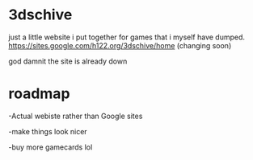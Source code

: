 # 3dschive

just a little website i put together for games that i myself have dumped.
https://sites.google.com/h122.org/3dschive/home    (changing soon)


god damnit the site is already down

# roadmap

-Actual webiste rather than Google sites

-make things look nicer

-buy more gamecards lol
